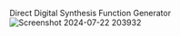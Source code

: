 Direct Digital Synthesis Function Generator
![Screenshot 2024-07-22 203932](https://github.com/user-attachments/assets/a6aac083-94b5-4efa-a86a-52317c8aef86)
